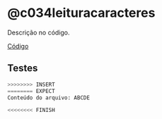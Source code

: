 # @c034leituracaracteres

Descrição no código.

[Código](.cache/draft.c)

## Testes

```py
>>>>>>>> INSERT
======== EXPECT
Conteúdo do arquivo: ABCDE

<<<<<<<< FINISH
```
